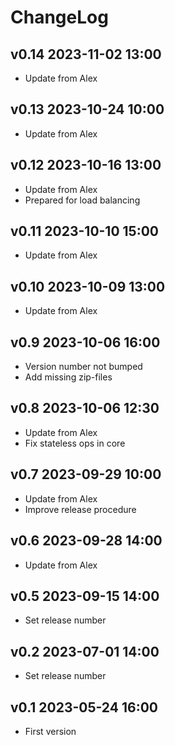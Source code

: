 # ChangeLog

## v0.14 2023-11-02 13:00
* Update from Alex

## v0.13 2023-10-24 10:00
* Update from Alex

## v0.12 2023-10-16 13:00
* Update from Alex
* Prepared for load balancing

## v0.11 2023-10-10 15:00
* Update from Alex

## v0.10 2023-10-09 13:00
* Update from Alex

## v0.9 2023-10-06 16:00
* Version number not bumped
* Add missing zip-files

## v0.8 2023-10-06 12:30
* Update from Alex
* Fix stateless ops in core

## v0.7 2023-09-29 10:00
* Update from Alex
* Improve release procedure

## v0.6 2023-09-28 14:00
* Update from Alex

## v0.5 2023-09-15 14:00
* Set release number

## v0.2 2023-07-01 14:00
* Set release number

## v0.1 2023-05-24 16:00
* First version
